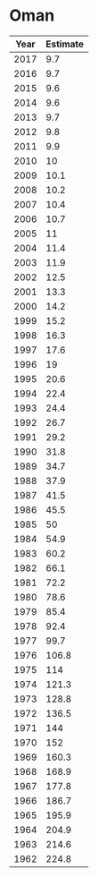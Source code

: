 # Oman

| Year | Estimate |
| ---- | -------- |
| 2017 | 9.7 |
| 2016 | 9.7 |
| 2015 | 9.6 |
| 2014 | 9.6 |
| 2013 | 9.7 |
| 2012 | 9.8 |
| 2011 | 9.9 |
| 2010 | 10 |
| 2009 | 10.1 |
| 2008 | 10.2 |
| 2007 | 10.4 |
| 2006 | 10.7 |
| 2005 | 11 |
| 2004 | 11.4 |
| 2003 | 11.9 |
| 2002 | 12.5 |
| 2001 | 13.3 |
| 2000 | 14.2 |
| 1999 | 15.2 |
| 1998 | 16.3 |
| 1997 | 17.6 |
| 1996 | 19 |
| 1995 | 20.6 |
| 1994 | 22.4 |
| 1993 | 24.4 |
| 1992 | 26.7 |
| 1991 | 29.2 |
| 1990 | 31.8 |
| 1989 | 34.7 |
| 1988 | 37.9 |
| 1987 | 41.5 |
| 1986 | 45.5 |
| 1985 | 50 |
| 1984 | 54.9 |
| 1983 | 60.2 |
| 1982 | 66.1 |
| 1981 | 72.2 |
| 1980 | 78.6 |
| 1979 | 85.4 |
| 1978 | 92.4 |
| 1977 | 99.7 |
| 1976 | 106.8 |
| 1975 | 114 |
| 1974 | 121.3 |
| 1973 | 128.8 |
| 1972 | 136.5 |
| 1971 | 144 |
| 1970 | 152 |
| 1969 | 160.3 |
| 1968 | 168.9 |
| 1967 | 177.8 |
| 1966 | 186.7 |
| 1965 | 195.9 |
| 1964 | 204.9 |
| 1963 | 214.6 |
| 1962 | 224.8 |